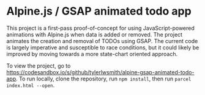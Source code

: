 # Alpine.js / GSAP animated todo app

This project is a first-pass proof-of-concept for using JavaScript-powered animations with Alpine.js when data is added or removed. The project animates the creation and removal of TODOs using GSAP. The current code is largely imperative and susceptible to race conditions, but it could likely be improved by moving towards a more state-chart oriented approach.

To view the project, go to https://codesandbox.io/s/github/tylerlwsmith/alpine-gsap-animated-todo-app. To run locally, clone the repository, run `npm install`, then run `parcel index.html --open`.
